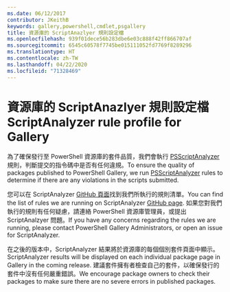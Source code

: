```yaml
---
ms.date: 06/12/2017
contributor: JKeithB
keywords: gallery,powershell,cmdlet,psgallery
title: 資源庫的 ScriptAnazlyer 規則設定檔
ms.openlocfilehash: 939f01dece56b283dbe6e03c888f42ff866707af
ms.sourcegitcommit: 6545c60578f7745be015111052fd7769f8289296
ms.translationtype: HT
ms.contentlocale: zh-TW
ms.lasthandoff: 04/22/2020
ms.locfileid: "71328469"
---
```

# <a name="scriptanalyzer-rule-profile-for-gallery"></a><span data-ttu-id="9e562-103">資源庫的 ScriptAnazlyer 規則設定檔</span><span class="sxs-lookup"><span data-stu-id="9e562-103">ScriptAnalyzer rule profile for Gallery</span></span>

<span data-ttu-id="9e562-104">為了確保發行至 PowerShell 資源庫的套件品質，我們會執行 [PSScriptAnalyzer](https://github.com/PowerShell/PSScriptAnalyzer) 規則，判斷提交的指令碼中是否有任何違規。</span><span class="sxs-lookup"><span data-stu-id="9e562-104">To ensure the quality of packages published to PowerShell Gallery, we run [PSScriptAnalyzer](https://github.com/PowerShell/PSScriptAnalyzer) rules to determine if there are any violations in the scripts submitted.</span></span>

<span data-ttu-id="9e562-105">您可以在 ScriptAnalyzer [GitHub 頁面](https://github.com/PowerShell/PSScriptAnalyzer/blob/development/Engine/Settings/PSGallery.psd1)找到我們所執行的規則清單。</span><span class="sxs-lookup"><span data-stu-id="9e562-105">You can find the list of rules we are running on ScriptAnalyzer [GitHub page](https://github.com/PowerShell/PSScriptAnalyzer/blob/development/Engine/Settings/PSGallery.psd1).</span></span>
<span data-ttu-id="9e562-106">如果您對我們執行的規則有任何疑慮，請連絡 PowerShell 資源庫管理員，或提出 ScriptAnalzyer 問題。</span><span class="sxs-lookup"><span data-stu-id="9e562-106">If you have any concerns regarding the rules we are running, please contact PowerShell Gallery Administrators, or open an issue for ScriptAnalyzer.</span></span>

<span data-ttu-id="9e562-107">在之後的版本中，ScriptAnalyzer 結果將於資源庫的每個個別套件頁面中顯示。</span><span class="sxs-lookup"><span data-stu-id="9e562-107">ScriptAnalyzer results will be displayed on each individual package page in Gallery in the coming release.</span></span> <span data-ttu-id="9e562-108">建議套件擁有者檢查自己的套件，以確保發行的套件中沒有任何嚴重錯誤。</span><span class="sxs-lookup"><span data-stu-id="9e562-108">We encourage package owners to check their packages to make sure there are no severe errors in published packages.</span></span>
